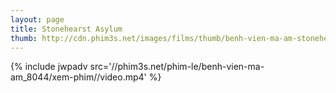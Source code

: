 ```yaml
---
layout: page
title: Stonehearst Asylum
thumb: http://cdn.phim3s.net/images/films/thumb/benh-vien-ma-am-stonehearst-asylum-2014.jpg
---
```

{% include jwpadv src='//phim3s.net/phim-le/benh-vien-ma-am_8044/xem-phim//video.mp4' %}